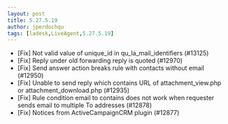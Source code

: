 ```yaml
---
layout: post
title: 5.27.5.19
author: jperdochqu
tags: [ladesk,LiveAgent,5.27.5.19]
---
```


- [Fix] Not valid value of unique_id in qu_la_mail_identifiers (#13125)
- [Fix] Reply under old forwarding reply is quoted (#12970)
- [Fix] Send answer action breaks rule with contacts without email (#12950)
- [Fix] Unable to send reply which contains URL of attachment_view.php or attachment_download.php (#12935)
- [Fix] Rule condition email to contains does not work when requester sends email to multiple To addresses (#12878)
- [Fix] Notices from ActiveCampaignCRM plugin (#12877)
